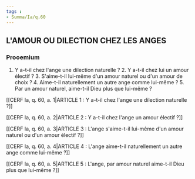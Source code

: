 ```yaml
---
tags : 
- Summa/Ia/q.60
---
```


## L'AMOUR OU DILECTION CHEZ LES ANGES

### Prooemium

1. Y a-t-il chez l'ange une dilection naturelle ? 2. Y a-t-il chez lui un amour électif ? 3. S'aime-t-il lui-même d'un amour naturel ou d'un amour de choix ? 4. Aime-t-il naturellement un autre ange comme lui-même ? 5. Par un amour naturel, aime-t-il Dieu plus que lui-même ? 

[[CERF Ia, q. 60, a. 1|ARTICLE 1 : Y a-t-il chez l'ange une dilection naturelle ?]]

[[CERF Ia, q. 60, a. 2|ARTICLE 2 : Y a-t-il chez l'ange un amour électif ?]]

[[CERF Ia, q. 60, a. 3|ARTICLE 3 : L'ange s'aime-t-il lui-même d'un amour naturel ou d'un amour électif ?]]

[[CERF Ia, q. 60, a. 4|ARTICLE 4 : L'ange aime-t-il naturellement un autre ange comme lui-même ?]]

[[CERF Ia, q. 60, a. 5|ARTICLE 5 : L'ange, par amour naturel aime-t-il Dieu plus que lui-même ?]]

